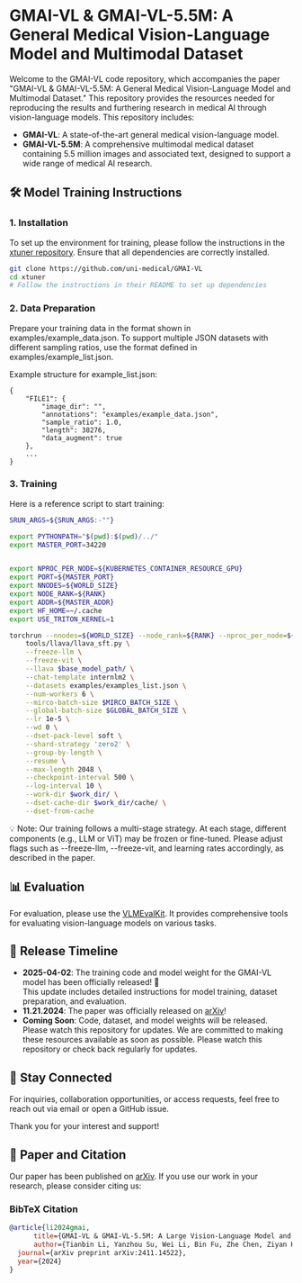 # GMAI-VL & GMAI-VL-5.5M: A General Medical Vision-Language Model and Multimodal Dataset

Welcome to the GMAI-VL code repository, which accompanies the paper "GMAI-VL & GMAI-VL-5.5M: A General Medical Vision-Language Model and Multimodal Dataset." This repository provides the resources needed for reproducing the results and furthering research in medical AI through vision-language models.
This repository includes:

- **GMAI-VL**: A state-of-the-art general medical vision-language model.
- **GMAI-VL-5.5M**: A comprehensive multimodal medical dataset containing 5.5 million images and associated text, designed to support a wide range of medical AI research.


## 🛠️ Model Training Instructions

### 1. Installation

To set up the environment for training, please follow the instructions in the [xtuner repository](https://github.com/InternLM/xtuner). Ensure that all dependencies are correctly installed.
```bash
git clone https://github.com/uni-medical/GMAI-VL
cd xtuner
# Follow the instructions in their README to set up dependencies
```
### 2. Data Preparation

Prepare your training data in the format shown in examples/example_data.json. To support multiple JSON datasets with different sampling ratios, use the format defined in examples/example_list.json.

Example structure for example_list.json:
```
{
    "FILE1": {
        "image_dir": "",
        "annotations": "examples/example_data.json",
        "sample_ratio": 1.0,
        "length": 38276,
        "data_augment": true
    },
    ...
}
```
### 3. Training

Here is a reference script to start training:

```bash
SRUN_ARGS=${SRUN_ARGS:-""}

export PYTHONPATH="$(pwd):$(pwd)/../"
export MASTER_PORT=34220


export NPROC_PER_NODE=${KUBERNETES_CONTAINER_RESOURCE_GPU}
export PORT=${MASTER_PORT}
export NNODES=${WORLD_SIZE}
export NODE_RANK=${RANK}
export ADDR=${MASTER_ADDR}
export HF_HOME=~/.cache
export USE_TRITON_KERNEL=1

torchrun --nnodes=${WORLD_SIZE} --node_rank=${RANK} --nproc_per_node=${NPROC_PER_NODE} --master_addr=${MASTER_ADDR} --master_port=${MASTER_PORT} \
    tools/llava/llava_sft.py \
    --freeze-llm \
    --freeze-vit \
    --llava $base_model_path/ \
    --chat-template internlm2 \
    --datasets examples/examples_list.json \
    --num-workers 6 \
    --mirco-batch-size $MIRCO_BATCH_SIZE \
    --global-batch-size $GLOBAL_BATCH_SIZE \
    --lr 1e-5 \
    --wd 0 \
    --dset-pack-level soft \
    --shard-strategy 'zero2' \
    --group-by-length \
    --resume \
    --max-length 2048 \
    --checkpoint-interval 500 \
    --log-interval 10 \
    --work-dir $work_dir/ \
    --dset-cache-dir $work_dir/cache/ \
    --dset-from-cache
  ```
💡 Note: Our training follows a multi-stage strategy. At each stage, different components (e.g., LLM or ViT) may be frozen or fine-tuned. Please adjust flags such as --freeze-llm, --freeze-vit, and learning rates accordingly, as described in the paper.
## 📊 Evaluation
For evaluation, please use the [VLMEvalKit](https://github.com/open-compass/VLMEvalKit). It provides comprehensive tools for evaluating vision-language models on various tasks.

## 📅 Release Timeline

- **2025-04-02**: The training code and model weight for the GMAI-VL model has been officially released! 🎉  
This update includes detailed instructions for model training, dataset preparation, and evaluation.
- **11.21.2024**: The paper was officially released on [arXiv](https://arxiv.org/abs/2411.14522)!
- **Coming Soon**: Code, dataset, and model weights will be released. Please watch this repository for updates. We are committed to making these resources available as soon as possible. Please watch this repository or check back regularly for updates.

## 🔗 Stay Connected

For inquiries, collaboration opportunities, or access requests, feel free to reach out via email or open a GitHub issue.

Thank you for your interest and support!
## 📄 Paper and Citation

Our paper has been published on [arXiv](https://arxiv.org/abs/2411.14522). If you use our work in your research, please consider citing us:

### BibTeX Citation
```bibtex
@article{li2024gmai,
      title={GMAI-VL & GMAI-VL-5.5M: A Large Vision-Language Model and A Comprehensive Multimodal Dataset Towards General Medical AI},
      author={Tianbin Li, Yanzhou Su, Wei Li, Bin Fu, Zhe Chen, Ziyan Huang, Guoan Wang, Chenglong Ma, Ying Chen, Ming Hu, Yanjun Li, Pengcheng Chen, Xiaowei Hu, Zhongying Deng, Yuanfeng Ji, Jin Ye, Yu Qiao, Junjun He},
  journal={arXiv preprint arXiv:2411.14522},
  year={2024}
}